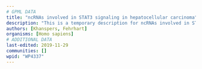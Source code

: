 ```yaml
---
# GPML DATA
title: "ncRNAs involved in STAT3 signaling in hepatocellular carcinoma"
description: "This is a temporary description for ncRNAs involved in STAT3 signaling in hepatocellular carcinoma"
authors: [Khanspers, Fehrhart]
organisms: [Homo sapiens]
# ADDITIONAL DATA
last-edited: 2019-11-29
communities: []
wpid: "WP4337"
---
```

